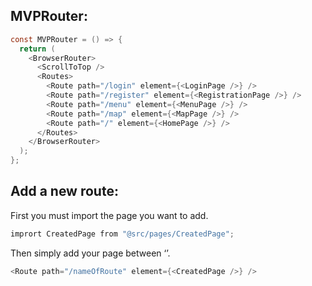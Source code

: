 MVPRouter:
----------

```java
const MVPRouter = () => {
  return (
    <BrowserRouter>
      <ScrollToTop />
      <Routes>
        <Route path="/login" element={<LoginPage />} />
        <Route path="/register" element={<RegistrationPage />} />
        <Route path="/menu" element={<MenuPage />} />
        <Route path="/map" element={<MapPage />} />
        <Route path="/" element={<HomePage />} />
      </Routes>
    </BrowserRouter>
  );
};
```

Add a new route:
----------------

First you must import the page you want to add.

```java
imprort CreatedPage from "@src/pages/CreatedPage";
```

Then simply add your page between ‘<Routes></Routes>’.

```java
<Route path="/nameOfRoute" element={<CreatedPage />} />
```